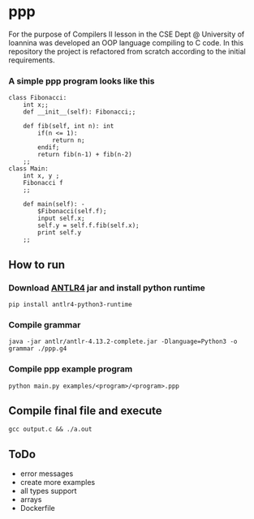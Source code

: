 # ppp



For the purpose of Compilers II lesson in the CSE Dept @ University of Ioannina was developed an OOP language compiling to C code. In this repository the project is refactored from scratch according to the initial requirements.



### A simple ppp program looks like this 

```
class Fibonacci:
    int x;;
    def __init__(self): Fibonacci;;

    def fib(self, int n): int
        if(n <= 1):
            return n;
        endif;
        return fib(n-1) + fib(n-2)
    ;;
class Main:
    int x, y ;
    Fibonacci f
    ;;

    def main(self): -
        $Fibonacci(self.f);
        input self.x;
        self.y = self.f.fib(self.x);
        print self.y
    ;;
```



## How to run


### Download [ANTLR4](https://www.antlr.org/download.html) jar and install python runtime

`pip install antlr4-python3-runtime`


### Compile grammar

`java -jar antlr/antlr-4.13.2-complete.jar -Dlanguage=Python3 -o grammar ./ppp.g4`


### Compile ppp example program

`python main.py examples/<program>/<program>.ppp`



## Compile final file and execute

`gcc output.c && ./a.out`

## ToDo
* error messages
* create more examples
* all types support
* arrays
* Dockerfile
